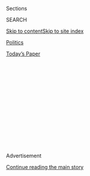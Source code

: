<div id="app">

<div>

<div>

<div>

<div class="NYTAppHideMasthead css-1q2w90k e1suatyy0">

<div class="section css-ui9rw0 e1suatyy2">

<div class="css-eph4ug er09x8g0">

<div class="css-6n7j50">

</div>

<span class="css-1dv1kvn">Sections</span>

<div class="css-10488qs">

<span class="css-1dv1kvn">SEARCH</span>

</div>

[Skip to content](#site-content)[Skip to site
index](#site-index)

</div>

<div id="masthead-section-label" class="css-1wr3we4 eaxe0e00">

[Politics](https://www.nytimes.com/section/politics)

</div>

<div class="css-10698na e1huz5gh0">

</div>

</div>

<div id="masthead-bar-one" class="section hasLinks css-15hmgas e1csuq9d3">

<div class="css-uqyvli e1csuq9d0">

</div>

<div class="css-1uqjmks e1csuq9d1">

</div>

<div class="css-9e9ivx">

[](https://myaccount.nytimes.com/auth/login?response_type=cookie&client_id=vi)

</div>

<div class="css-1bvtpon e1csuq9d2">

[Today’s
Paper](https://www.nytimes.com/section/todayspaper)

</div>

</div>

</div>

</div>

<div data-aria-hidden="false">

<div id="site-content" data-role="main">

<div>

<div class="css-1aor85t" style="opacity:0.000000001;z-index:-1;visibility:hidden">

<div class="css-1hqnpie">

<div class="css-epjblv">

<span class="css-17xtcya">[Politics](/section/politics)</span><span class="css-x15j1o">|</span><span class="css-fwqvlz">Trump
to Order Mexican Border Wall and Curtail
Immigration</span>

</div>

<div class="css-k008qs">

<div class="css-1iwv8en">

<span class="css-18z7m18"></span>

<div>

</div>

</div>

<span class="css-1n6z4y">https://nyti.ms/2kqTEIA</span>

<div class="css-1705lsu">

<div class="css-4xjgmj">

<div class="css-4skfbu" data-role="toolbar" data-aria-label="Social Media Share buttons, Save button, and Comments Panel with current comment count" data-testid="share-tools">

  - 
  - 
  - 
  - 
    
    <div class="css-6n7j50">
    
    </div>

  - 
  - 

</div>

</div>

</div>

</div>

</div>

</div>

<div class="css-13pd83m">

</div>

<div id="top-wrapper" class="css-1sy8kpn">

<div id="top-slug" class="css-l9onyx">

Advertisement

</div>

[Continue reading the main
story](#after-top)

<div class="ad top-wrapper" style="text-align:center;height:100%;display:block;min-height:250px">

<div id="top" class="place-ad" data-position="top" data-size-key="top">

</div>

</div>

<div id="after-top">

</div>

</div>

<div id="sponsor-wrapper" class="css-1hyfx7x">

<div id="sponsor-slug" class="css-19vbshk">

Supported by

</div>

[Continue reading the main
story](#after-sponsor)

<div id="sponsor" class="ad sponsor-wrapper" style="text-align:center;height:100%;display:block">

</div>

<div id="after-sponsor">

</div>

</div>

<div class="css-1vkm6nb ehdk2mb0">

# Trump to Order Mexican Border Wall and Curtail Immigration

</div>

![<span class="css-16f3y1r e13ogyst0">President Trump ordered the
construction of a Mexican border wall in January. The contentious pledge
to build a wall and force Mexico — or Congress — to pay for it has been
a touchstone of his
presidency.</span><span class="css-cch8ym"><span class="css-1dv1kvn">Credit</span><span class="css-cnj6d5 e1z0qqy90" itemprop="copyrightHolder"><span class="css-1ly73wi e1tej78p0">Credit...</span><span>Lucy
Nicholson/Reuters</span></span></span>](https://static01.nyt.com/images/2017/08/24/multimedia/24dc-wall/merlin-to-scoop-126242489-947823-videoSixteenByNine3000.jpg)

<div class="css-xt80pu e12qa4dv0">

<div class="css-18e8msd">

<div class="css-vp77d3 epjyd6m0">

<div class="css-1baulvz">

By [<span class="css-1baulvz" itemprop="name">Julie Hirschfeld
Davis</span>](https://www.nytimes.com/by/julie-hirschfeld-davis),
[<span class="css-1baulvz" itemprop="name">David E.
Sanger</span>](http://www.nytimes.com/by/david-e-sanger) and
[<span class="css-1baulvz last-byline" itemprop="name">Maggie
Haberman</span>](http://www.nytimes.com/by/maggie-haberman)

</div>

</div>

  - Jan. 24,
    2017

  - 
    
    <div class="css-4xjgmj">
    
    <div class="css-d8bdto" data-role="toolbar" data-aria-label="Social Media Share buttons, Save button, and Comments Panel with current comment count" data-testid="share-tools">
    
      - 
      - 
      - 
      - 
        
        <div class="css-6n7j50">
        
        </div>
    
      - 
      - 
    
    </div>
    
    </div>

</div>

</div>

<div class="section meteredContent css-1r7ky0e" name="articleBody" itemprop="articleBody">

<div class="css-1fanzo5 StoryBodyCompanionColumn">

<div class="css-53u6y8">

WASHINGTON — President Trump on Wednesday will order the construction of
a Mexican border wall — the first in a series of actions this week to
crack down on immigrants and bolster national security, including
slashing the number of refugees who can resettle in the United States
and blocking Syrians and others from “terror prone” nations from
entering, at least temporarily.

The orders are among an array of national security directives Mr. Trump
is considering issuing in the coming days, according to people who have
seen the orders. They include reviewing whether to resume the
once-secret “black site” detention program; keep open the prison at
Guantánamo Bay; and designate the Muslim Brotherhood a terrorist
organization.

According to a draft, the order on detention policies would start a
review of “whether to reinstate the program of interrogation of
high-value alien terrorists to be operated outside the United States,
and whether such a program should include the use of detention
facilities operated by the C.I.A.” But one section of the draft would
require that “no person in the custody of the United States shall at any
time be subjected to torture or cruel, inhuman or degrading treatment or
punishment, as proscribed by U.S.
law.”

</div>

</div>

<div class="css-1sngw6j">

[](https://www.nytimes.com/interactive/2016/08/30/us/syrian-refugees-in-the-united-states.html)

<div class="css-1eoytci">

![](https://static01.nyt.com/images/2016/08/30/us/syrian-refugees-in-the-united-states-1472620254007/syrian-refugees-in-the-united-states-1472620254007-thumbLarge.png)

</div>

<div class="css-1rha1bf">

## U.S. Reaches Goal of Admitting 10,000 Syrian Refugees. Here’s Where They Went.

Where Syrian refugees have settled in the United States.

</div>

</div>

<div class="css-1fanzo5 StoryBodyCompanionColumn">

<div class="css-53u6y8">

The proposed orders could lead to sweeping and controversial changes in
the way the United States conducts itself at home and around the globe
in the name of security, potentially leading to the reinstatement of
policies that have been repudiated by much of the world.

</div>

</div>

<div class="css-1fanzo5 StoryBodyCompanionColumn">

<div class="css-53u6y8">

“Big day planned on NATIONAL SECURITY tomorrow,” Mr. Trump wrote on
Twitter on Tuesday night. “Among many other things, we will build the
wall\!”

</div>

</div>

<div class="css-cfo9c3">

</div>

<div class="css-1fanzo5 StoryBodyCompanionColumn">

<div class="css-53u6y8">

Mr. Trump will sign the executive order for the wall during an
appearance at the Department of Homeland Security on Wednesday, as
Mexico’s foreign minister, Luis Videgaray, arrives in Washington to
prepare for [the visit of President Enrique Peña
Nieto](https://www.nytimes.com/2017/01/23/world/americas/trump-pena-nieto-mexico-meeting.html)
of Mexico. Mr. Peña Nieto will be among the first foreign leaders to
meet the new president at the end of the month.

</div>

</div>

![<span class="css-16f3y1r e13ogyst0">President-elect Donald J. Trump
has proposed building a wall between the United States and Mexico. At
the border near San Diego, separated family members reunite through the
fence.</span><span class="css-cch8ym"><span class="css-1dv1kvn">Credit</span><span class="css-cnj6d5 e1z0qqy90" itemprop="copyrightHolder"><span class="css-1ly73wi e1tej78p0">Credit...</span><span>Kirsten
Luce for The New York Times. Technology by
Samsung.</span></span></span>](https://static01.nyt.com/images/2017/01/09/us/360-borderholiday/360-borderholiday-videoSixteenByNine3000.jpg)

<div class="css-1fanzo5 StoryBodyCompanionColumn">

<div class="css-53u6y8">

The border wall was a signature promise of Mr. Trump’s campaign, during
which he argued it is vital to gaining control over the illegal flow of
immigrants into the United States.

Mr. Trump is also expected to target legal immigrants as early as this
week, White House officials said, by halting a decades-old program that
grants refuge to the world’s most vulnerable people as he begins the
process of drastically curtailing it and enhancing screening procedures.

In the draft of a separate executive order now being circulated inside
the administration, Mr. Trump would examine the question of whether the
Central Intelligence Agency should reopen its so-called black sites,
secret interrogation and detention centers that it operated overseas.
Former President Barack Obama ordered the closings of all in the first
week of his presidency in
2009.

</div>

</div>

<div class="css-1sngw6j">

[](https://www.nytimes.com/interactive/2015/11/20/us/why-it-takes-two-years-for-syrian-refugees-to-apply-to-enter-the-united-states.html)

<div class="css-1eoytci">

![](https://static01.nyt.com/images/2015/11/20/us/why-it-takes-two-years-for-syrian-refugees-to-apply-to-enter-the-united-states-1448050604249/why-it-takes-two-years-for-syrian-refugees-to-apply-to-enter-the-united-states-1448050604249-videoLarge-v5.png)

</div>

<div class="css-1rha1bf">

## Why It Takes Two Years for Syrian Refugees to Enter the U.S.

Syrians must pass through many steps of security clearances before being
admitted to the United States.

</div>

</div>

<div class="css-1fanzo5 StoryBodyCompanionColumn">

<div class="css-53u6y8">

The black sites were a highly classified program, so their mention in an
executive order would be highly unusual.

The draft of a second executive order would also order a review of the
Army Field Manual to determine whether to use certain enhanced
interrogation techniques.

Another executive order under consideration would direct the secretary
of state to determine whether to designate the Muslim Brotherhood a
foreign terrorist organization. That designation has been sought by
Egypt and the United Arab Emirates.

</div>

</div>

<div class="css-79elbk" data-testid="photoviewer-wrapper">

<div class="css-z3e15g" data-testid="photoviewer-wrapper-hidden">

</div>

<div class="css-1a48zt4 ehw59r15" data-testid="photoviewer-children">

![<span class="css-16f3y1r e13ogyst0" data-aria-hidden="true">President
Trump prepared to sign three presidential memoranda in the Oval Office
on
Monday.</span><span class="css-cnj6d5 e1z0qqy90" itemprop="copyrightHolder"><span class="css-1ly73wi e1tej78p0">Credit...</span><span>Doug
Mills/The New York
Times</span></span>](https://static01.nyt.com/images/2017/01/24/us/24newsletter-top/24newsletter-top-articleInline-v2.jpg?quality=75&auto=webp&disable=upscale)

</div>

</div>

<div class="css-1fanzo5 StoryBodyCompanionColumn">

<div class="css-53u6y8">

The refugee policy under consideration would halt admissions from Syria
and suspend it from other majority-Muslim nations until the
administration can study how to properly vet them. This would pave the
way for the administration to slash the number of displaced people who
can be resettled on American soil, and would effectively bar the entry
of people from Muslim countries — including Afghanistan, Iraq, Somalia
and Syria — at least for some time.

The plan is in line with [a ban on Muslim
immigrants](http://www.nytimes.com/politics/first-draft/2015/12/07/donald-trump-calls-for-banning-muslims-from-entering-u-s/ "Times article.")
that Mr. Trump proposed during his campaign, arguing that such a step
was warranted given concerns about terrorism. He later said he wanted to
impose “extreme vetting” of refugees from Syria and other countries
where terrorism was rampant, although the Obama administration had
already instituted strict screening procedures for Syrian refugees that
were designed to weed out anyone who posed a danger.

The expected actions drew strong criticism from immigrant advocates and
human rights groups, which called them discriminatory moves that
rejected the American tradition of welcoming immigrants of all
backgrounds.

“To think that Trump’s first 100 days are going to be marked by this
very shameful shutting of our doors to everybody who is seeking refuge
in this country is very concerning,” said Marielena Hincapié, the
executive director of the National Immigration Law Center. “Everything
points to this being simply a backdoor Muslim ban.”

For Mr. Trump, whose raucous campaign rallies frequently featured chants
of “build the wall,” the directive to fortify the border was not
unexpected, although it may not be enough by itself to accomplish the
task. Congress would need to approve any new funding necessary to build
the wall, which Mr. Trump has insisted Mexico will finance, despite its
leaders’ protestations to the contrary. The order would shift already
appropriated federal funds to the wall’s construction, but it was
unclear where the money would come from.

</div>

</div>

<div class="css-1fanzo5 StoryBodyCompanionColumn">

<div class="css-53u6y8">

The Government Accountability Office [has
estimated](https://www.nytimes.com/2017/01/06/us/politics/trump-wall-mexico.html)
that it could cost $6.5 million per mile to build a single-layer fence,
and an additional $4.2 million per mile for roads and more fencing,
according to congressional officials. Those estimates do not include
maintenance of the fence along the nearly 2,000-mile border with Mexico.
Representative Nancy Pelosi of California, the Democratic leader, said
she thought even Republicans might balk at spending what she said could
be $14 billion on a wall.

Mr. Trump has said immigration will be on the agenda when he meets with
Mr. Peña Nieto.

The order to build the wall is likely to complicate the visit of Mr.
Videgaray, who has a history with Mr. Trump. It was Mr. Videgaray, then
Mexico’s finance minister, who orchestrated Mr. Trump’s visit to Mexico
before the election, a move seen by many Mexicans as tantamount to
treason. He was forced to resign because of the fallout, but his
reputation was restored after Mr. Trump’s victory, and he was given the
job of foreign minister, in part to capitalize on his relationship with
the new American leader.

It is unclear whether Mexican officials were informed of Mr. Trump’s
decision to sign the executive order during Mr. Videgaray’s visit.

Mr. Trump’s refugee directive is expected to target a program the Obama
administration expanded last year in response to a global refugee
crisis, fueled in large part by a large flow of Syrians fleeing their
country’s civil war. Mr. Obama increased the overall number of refugees
to be resettled in the United States to 85,000 and ordered that 10,000
of the slots be reserved for Syrians. He set the number of refugees to
be resettled this year at 110,000, more than double the 50,000 Mr. Trump
is now considering.

By the end of last month, more than 25,000 refugees had been resettled,
according to State Department figures, meaning the plan Mr. Trump is
considering would admit only 25,000 more by the end of September.

</div>

</div>

</div>

<div>

</div>

<div>

</div>

<div>

</div>

<div>

<div id="bottom-wrapper" class="css-1ede5it">

<div id="bottom-slug" class="css-l9onyx">

Advertisement

</div>

[Continue reading the main
story](#after-bottom)

<div id="bottom" class="ad bottom-wrapper" style="text-align:center;height:100%;display:block;min-height:90px">

</div>

<div id="after-bottom">

</div>

</div>

</div>

</div>

</div>

## Site Index

<div>

</div>

## Site Information Navigation

  - [© <span>2020</span> <span>The New York Times
    Company</span>](https://help.nytimes.com/hc/en-us/articles/115014792127-Copyright-notice)

<!-- end list -->

  - [NYTCo](https://www.nytco.com/)
  - [Contact
    Us](https://help.nytimes.com/hc/en-us/articles/115015385887-Contact-Us)
  - [Work with us](https://www.nytco.com/careers/)
  - [Advertise](https://nytmediakit.com/)
  - [T Brand Studio](http://www.tbrandstudio.com/)
  - [Your Ad
    Choices](https://www.nytimes.com/privacy/cookie-policy#how-do-i-manage-trackers)
  - [Privacy](https://www.nytimes.com/privacy)
  - [Terms of
    Service](https://help.nytimes.com/hc/en-us/articles/115014893428-Terms-of-service)
  - [Terms of
    Sale](https://help.nytimes.com/hc/en-us/articles/115014893968-Terms-of-sale)
  - [Site
    Map](https://spiderbites.nytimes.com)
  - [Help](https://help.nytimes.com/hc/en-us)
  - [Subscriptions](https://www.nytimes.com/subscription?campaignId=37WXW)

</div>

</div>

</div>

</div>
